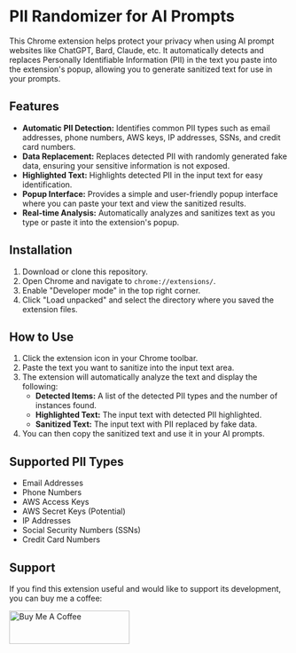 # PII Randomizer for AI Prompts

This Chrome extension helps protect your privacy when using AI prompt websites like ChatGPT, Bard, Claude, etc. It automatically detects and replaces Personally Identifiable Information (PII) in the text you paste into the extension's popup, allowing you to generate sanitized text for use in your prompts.

## Features

*   **Automatic PII Detection:** Identifies common PII types such as email addresses, phone numbers, AWS keys, IP addresses, SSNs, and credit card numbers.
*   **Data Replacement:** Replaces detected PII with randomly generated fake data, ensuring your sensitive information is not exposed.
*   **Highlighted Text:** Highlights detected PII in the input text for easy identification.
*   **Popup Interface:** Provides a simple and user-friendly popup interface where you can paste your text and view the sanitized results.
*   **Real-time Analysis:** Automatically analyzes and sanitizes text as you type or paste it into the extension's popup.

## Installation

1.  Download or clone this repository.
2.  Open Chrome and navigate to `chrome://extensions/`.
3.  Enable "Developer mode" in the top right corner.
4.  Click "Load unpacked" and select the directory where you saved the extension files.

## How to Use

1.  Click the extension icon in your Chrome toolbar.
2.  Paste the text you want to sanitize into the input text area.
3.  The extension will automatically analyze the text and display the following:
    *   **Detected Items:** A list of the detected PII types and the number of instances found.
    *   **Highlighted Text:** The input text with detected PII highlighted.
    *   **Sanitized Text:** The input text with PII replaced by fake data.
4.  You can then copy the sanitized text and use it in your AI prompts.

## Supported PII Types

*   Email Addresses
*   Phone Numbers
*   AWS Access Keys
*   AWS Secret Keys (Potential)
*   IP Addresses
*   Social Security Numbers (SSNs)
*   Credit Card Numbers

## Support

If you find this extension useful and would like to support its development, you can buy me a coffee:

<a href="https://www.buymeacoffee.com/pswalia2ug" target="_blank"><img src="https://cdn.buymeacoffee.com/buttons/v2/default-yellow.png" alt="Buy Me A Coffee" style="height: 60px !important;width: 217px !important;" ></a>
